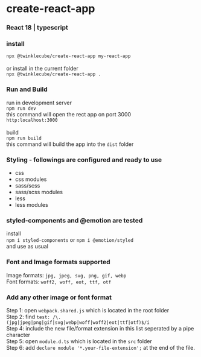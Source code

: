 <h1>create-react-app</h1>

<h3>React 18 | typescript</h3>

<h3>install</h3>

`npx @twinklecube/create-react-app my-react-app`
<br /><br />
or install in the current folder<br />
`npx @twinklecube/create-react-app .`

<h3>Run and Build</h3>

run in development server<br />
`npm run dev`
<br />
this command will open the rect app on port 3000<br />
`http:localhost:3000`
<br /><br />
build<br />
`npm run build`<br />
this command will build the app into the `dist` folder

<h3>Styling - followings are configured and ready to use</h3>

<ul>
    <li>css</li>
    <li>css modules</li>
    <li>sass/scss</li>
    <li>sass/scss modules</li>
    <li>less</li>
    <li>less modules</li>
</ul>

<h3>styled-components and @emotion are tested</h3>

install 
<br />
`npm i styled-components`
or
`npm i @emotion/styled`
<br />
and use as usual

<h3>Font and Image formats supported</h3>

Image formats: `jpg, jpeg, svg, png, gif, webp`<br />
Font formats: `woff2, woff, eot, ttf, otf` <br />

<h3>Add any other image or font format</h3>

Step 1: open `webpack.shared.js` which is located in the root folder<br />
Step 2: find `test: /\.(jpg|jpeg|png|gif|svg|webp|woff|woff2|eot|ttf|otf)$/i`<br />
Step 4: include the new file/format extension in this list seperated by a pipe character<br />
Step 5: open `module.d.ts` which is located in the `src` folder <br />
Step 6: add `declare module '*.your-file-extension';` at the end of the file.<br />